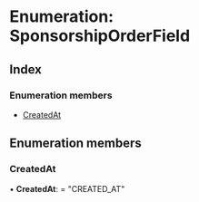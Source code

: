 
# Enumeration: SponsorshipOrderField

## Index

### Enumeration members

* [CreatedAt](sponsorshiporderfield.md#createdat)

## Enumeration members

###  CreatedAt

• **CreatedAt**: = "CREATED_AT"

